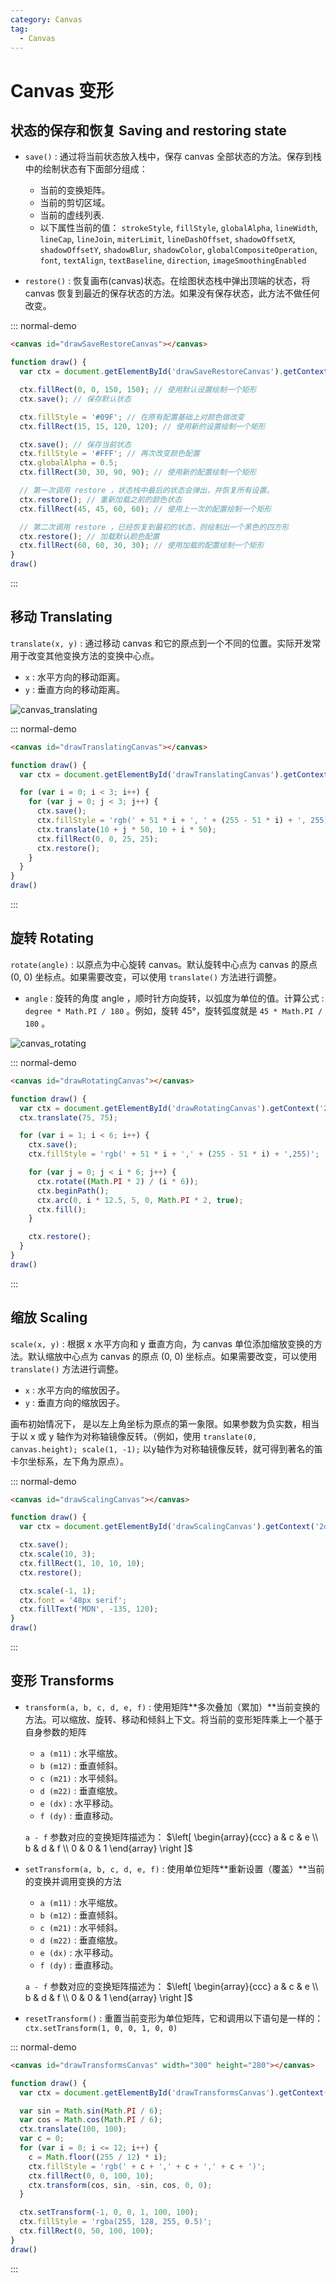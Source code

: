```yaml
---
category: Canvas
tag: 
  - Canvas
---
```


# Canvas 变形

## 状态的保存和恢复 Saving and restoring state

+ `save()` : 通过将当前状态放入栈中，保存 canvas 全部状态的方法。保存到栈中的绘制状态有下面部分组成：
  + 当前的变换矩阵。
  + 当前的剪切区域。
  + 当前的虚线列表.
  + 以下属性当前的值： `strokeStyle`, `fillStyle`, `globalAlpha`, `lineWidth`, `lineCap`, `lineJoin`, `miterLimit`, `lineDashOffset`, `shadowOffsetX`, `shadowOffsetY`, `shadowBlur`, `shadowColor`, `globalCompositeOperation`, `font`, `textAlign`, `textBaseline`, `direction`, `imageSmoothingEnabled`

+ `restore()` : 恢复画布(canvas)状态。在绘图状态栈中弹出顶端的状态，将 canvas 恢复到最近的保存状态的方法。如果没有保存状态，此方法不做任何改变。

::: normal-demo

```html
<canvas id="drawSaveRestoreCanvas"></canvas>
```

```js
function draw() {
  var ctx = document.getElementById('drawSaveRestoreCanvas').getContext('2d');

  ctx.fillRect(0, 0, 150, 150); // 使用默认设置绘制一个矩形
  ctx.save(); // 保存默认状态

  ctx.fillStyle = '#09F'; // 在原有配置基础上对颜色做改变
  ctx.fillRect(15, 15, 120, 120); // 使用新的设置绘制一个矩形

  ctx.save(); // 保存当前状态
  ctx.fillStyle = '#FFF'; // 再次改变颜色配置
  ctx.globalAlpha = 0.5;
  ctx.fillRect(30, 30, 90, 90); // 使用新的配置绘制一个矩形

  // 第一次调用 restore ，状态栈中最后的状态会弹出，并恢复所有设置。
  ctx.restore(); // 重新加载之前的颜色状态
  ctx.fillRect(45, 45, 60, 60); // 使用上一次的配置绘制一个矩形

  // 第二次调用 restore ，已经恢复到最初的状态，则绘制出一个黑色的四方形
  ctx.restore(); // 加载默认颜色配置
  ctx.fillRect(60, 60, 30, 30); // 使用加载的配置绘制一个矩形
}
draw()
```

:::

## 移动 Translating

`translate(x, y)` : 通过移动 canvas 和它的原点到一个不同的位置。实际开发常用于改变其他变换方法的变换中心点。

+ `x` : 水平方向的移动距离。
+ `y` : 垂直方向的移动距离。

![canvas_translating](./files/images/canvas_translating.drawio.png)

::: normal-demo

```html
<canvas id="drawTranslatingCanvas"></canvas>
```

```js
function draw() {
  var ctx = document.getElementById('drawTranslatingCanvas').getContext('2d');

  for (var i = 0; i < 3; i++) {
    for (var j = 0; j < 3; j++) {
      ctx.save();
      ctx.fillStyle = 'rgb(' + 51 * i + ', ' + (255 - 51 * i) + ', 255)';
      ctx.translate(10 + j * 50, 10 + i * 50);
      ctx.fillRect(0, 0, 25, 25);
      ctx.restore();
    }
  }
}
draw()
```

:::

## 旋转 Rotating

`rotate(angle)` : 以原点为中心旋转 canvas。默认旋转中心点为 canvas 的原点 (0, 0) 坐标点。如果需要改变，可以使用 `translate()` 方法进行调整。

+ `angle` : 旋转的角度 angle ，顺时针方向旋转，以弧度为单位的值。计算公式 : `degree * Math.PI / 180` 。例如，旋转 45°，旋转弧度就是 `45 * Math.PI / 180` 。

![canvas_rotating](./files/images/canvas_rotating.drawio.png)

::: normal-demo

```html
<canvas id="drawRotatingCanvas"></canvas>
```

```js
function draw() {
  var ctx = document.getElementById('drawRotatingCanvas').getContext('2d');
  ctx.translate(75, 75);

  for (var i = 1; i < 6; i++) {
    ctx.save();
    ctx.fillStyle = 'rgb(' + 51 * i + ',' + (255 - 51 * i) + ',255)';

    for (var j = 0; j < i * 6; j++) {
      ctx.rotate((Math.PI * 2) / (i * 6));
      ctx.beginPath();
      ctx.arc(0, i * 12.5, 5, 0, Math.PI * 2, true);
      ctx.fill();
    }

    ctx.restore();
  }
}
draw()
```

:::

## 缩放 Scaling

`scale(x, y)` : 根据 x 水平方向和 y 垂直方向，为 canvas 单位添加缩放变换的方法。默认缩放中心点为 canvas 的原点 (0, 0) 坐标点。如果需要改变，可以使用 `translate()` 方法进行调整。

+ `x` : 水平方向的缩放因子。
+ `y` : 垂直方向的缩放因子。

画布初始情况下， 是以左上角坐标为原点的第一象限。如果参数为负实数，相当于以 x 或 y 轴作为对称轴镜像反转。（例如，使用 `translate(0, canvas.height); scale(1, -1);` 以y轴作为对称轴镜像反转，就可得到著名的笛卡尔坐标系，左下角为原点）。

::: normal-demo

```html
<canvas id="drawScalingCanvas"></canvas>
```

```js
function draw() {
  var ctx = document.getElementById('drawScalingCanvas').getContext('2d');

  ctx.save();
  ctx.scale(10, 3);
  ctx.fillRect(1, 10, 10, 10);
  ctx.restore();

  ctx.scale(-1, 1);
  ctx.font = '48px serif';
  ctx.fillText('MDN', -135, 120);
}
draw()
```

:::

## 变形 Transforms

+ `transform(a, b, c, d, e, f)` : 使用矩阵**多次叠加（累加）**当前变换的方法。可以缩放、旋转、移动和倾斜上下文。将当前的变形矩阵乘上一个基于自身参数的矩阵
  + `a (m11)` : 水平缩放。
  + `b (m12)` : 垂直倾斜。
  + `c (m21)` : 水平倾斜。
  + `d (m22)` : 垂直缩放。
  + `e (dx)` : 水平移动。
  + `f (dy)` : 垂直移动。

  `a - f` 参数对应的变换矩阵描述为：  $\left[ \begin{array}{ccc} a & c & e \\ b & d & f \\ 0 & 0 & 1 \end{array} \right ]$

+ `setTransform(a, b, c, d, e, f)` : 使用单位矩阵**重新设置（覆盖）**当前的变换并调用变换的方法
  + `a (m11)` : 水平缩放。
  + `b (m12)` : 垂直倾斜。
  + `c (m21)` : 水平倾斜。
  + `d (m22)` : 垂直缩放。
  + `e (dx)` : 水平移动。
  + `f (dy)` : 垂直移动。

  `a - f` 参数对应的变换矩阵描述为：  $\left[ \begin{array}{ccc} a & c & e \\ b & d & f \\ 0 & 0 & 1 \end{array} \right ]$

+ `resetTransform()` : 重置当前变形为单位矩阵，它和调用以下语句是一样的：`ctx.setTransform(1, 0, 0, 1, 0, 0)`

::: normal-demo

```html
<canvas id="drawTransformsCanvas" width="300" height="280"></canvas>
```

```js
function draw() {
  var ctx = document.getElementById('drawTransformsCanvas').getContext('2d');

  var sin = Math.sin(Math.PI / 6);
  var cos = Math.cos(Math.PI / 6);
  ctx.translate(100, 100);
  var c = 0;
  for (var i = 0; i <= 12; i++) {
    c = Math.floor((255 / 12) * i);
    ctx.fillStyle = 'rgb(' + c + ',' + c + ',' + c + ')';
    ctx.fillRect(0, 0, 100, 10);
    ctx.transform(cos, sin, -sin, cos, 0, 0);
  }

  ctx.setTransform(-1, 0, 0, 1, 100, 100);
  ctx.fillStyle = 'rgba(255, 128, 255, 0.5)';
  ctx.fillRect(0, 50, 100, 100);
}
draw()
```

:::
